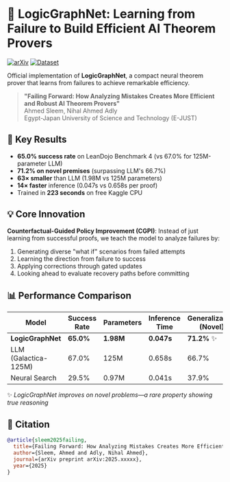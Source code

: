# 🧠 LogicGraphNet: Learning from Failure to Build Efficient AI Theorem Provers

[![arXiv](https://img.shields.io/badge/arXiv-2025.xxxxx-b31b1b.svg)](https://arxiv.org/abs/xxxx.xxxxx)
[![Dataset](https://img.shields.io/badge/Dataset-Kaggle-20BEFF.svg)](https://www.kaggle.com/datasets/a7medsleem/leandojo-benchmark-4-creators)

Official implementation of **LogicGraphNet**, a compact neural theorem prover that learns from failures to achieve remarkable efficiency.

> **"Failing Forward: How Analyzing Mistakes Creates More Efficient and Robust AI Theorem Provers"**  
> Ahmed Sleem, Nihal Ahmed Adly  
> Egypt-Japan University of Science and Technology (E-JUST)

## 🎯 Key Results

- **65.0% success rate** on LeanDojo Benchmark 4 (vs 67.0% for 125M-parameter LLM)
- **71.2% on novel premises** (surpassing LLM's 66.7%)
- **63× smaller** than LLM (1.98M vs 125M parameters)
- **14× faster** inference (0.047s vs 0.658s per proof)
- Trained in **223 seconds** on free Kaggle CPU

## 💡 Core Innovation

**Counterfactual-Guided Policy Improvement (CGPI)**: Instead of just learning from successful proofs, we teach the model to analyze failures by:
1. Generating diverse "what if" scenarios from failed attempts
2. Learning the direction from failure to success
3. Applying corrections through gated updates
4. Looking ahead to evaluate recovery paths before committing


## 📊 Performance Comparison

| Model | Success Rate | Parameters | Inference Time | Generalization (Novel) |
|-------|-------------|------------|----------------|----------------------|
| **LogicGraphNet** | **65.0%** | **1.98M** | **0.047s** | **71.2%** ✨ |
| LLM (Galactica-125M) | 67.0% | 125M | 0.658s | 66.7% |
| Neural Search | 29.5% | 0.97M | 0.041s | 37.9% |

✨ *LogicGraphNet improves on novel problems—a rare property showing true reasoning*

## 📄 Citation
```bibtex
@article{sleem2025failing,
  title={Failing Forward: How Analyzing Mistakes Creates More Efficient and Robust AI Theorem Provers},
  author={Sleem, Ahmed and Adly, Nihal Ahmed},
  journal={arXiv preprint arXiv:2025.xxxxx},
  year={2025}
}
```
